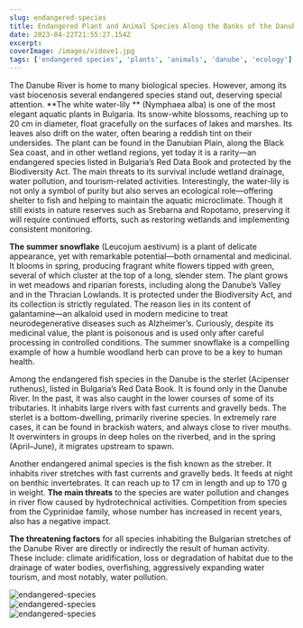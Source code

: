 ```yaml
---
slug: endangered-species
title: Endangered Plant and Animal Species Along the Banks of the Danube River
date: 2023-04-22T21:55:27.154Z
excerpt:
coverImage: /images/vidove1.jpg
tags: ['endangered species', 'plants', 'animals', 'danube', 'ecology']
---
```


The Danube River is home to many biological species. However, among its vast biocenosis several endangered species stand out, deserving special attention.
**The white water-lily ** (Nymphaea alba) is one of the most elegant aquatic plants in Bulgaria. Its snow-white blossoms, reaching up to 20 cm in diameter, float gracefully on the surfaces of lakes and marshes. Its leaves also drift on the water, often bearing a reddish tint on their undersides. The plant can be found in the Danubian Plain, along the Black Sea coast, and in other wetland regions, yet today it is a rarity—an endangered species listed in Bulgaria’s Red Data Book and protected by the Biodiversity Act. The main threats to its survival include wetland drainage, water pollution, and tourism-related activities. Interestingly, the water-lily is not only a symbol of purity but also serves an ecological role—offering shelter to fish and helping to maintain the aquatic microclimate. Though it still exists in nature reserves such as Srebarna and Ropotamo, preserving it will require continued efforts, such as restoring wetlands and implementing consistent monitoring.

**The summer snowflake** (Leucojum aestivum) is a plant of delicate appearance, yet with remarkable potential—both ornamental and medicinal. It blooms in spring, producing fragrant white flowers tipped with green, several of which cluster at the top of a long, slender stem. The plant grows in wet meadows and riparian forests, including along the Danube’s Valley and in the Thracian Lowlands. It is protected under the Biodiversity Act, and its collection is strictly regulated. The reason lies in its content of galantamine—an alkaloid used in modern medicine to treat neurodegenerative diseases such as Alzheimer’s. Curiously, despite its medicinal value, the plant is poisonous and is used only after careful processing in controlled conditions. The summer snowflake is a compelling example of how a humble woodland herb can prove to be a key to human health.

Among the endangered fish species in the Danube is the sterlet (Acipenser ruthenus), listed in Bulgaria’s Red Data Book. It is found only in the Danube River. In the past, it was also caught in the lower courses of some of its tributaries. It inhabits large rivers with fast currents and gravelly beds. The sterlet is a bottom-dwelling, primarily riverine species. In extremely rare cases, it can be found in brackish waters, and always close to river mouths. It overwinters in groups in deep holes on the riverbed, and in the spring (April–June), it migrates upstream to spawn.

Another endangered animal species is the fish known as the streber. It inhabits river stretches with fast currents and gravelly beds. It feeds at night on benthic invertebrates. It can reach up to 17 cm in length and up to 170 g in weight. **The main threats** to the species are water pollution and changes in river flow caused by hydrotechnical activities. Competition from species from the Cyprinidae family, whose number has increased in recent years, also has a negative impact.

**The threatening factors** for all species inhabiting the Bulgarian stretches of the Danube River are directly or indirectly the result of human activity. These include: climate aridification, loss or degradation of habitat due to the drainage of water bodies, overfishing, aggressively expanding water tourism, and most notably, water pollution.

![endangered-species](/images/vidove2.jpg)  
![endangered-species](/images/vidove3.jpg)  
![endangered-species](/images/vidove4.jpg)
